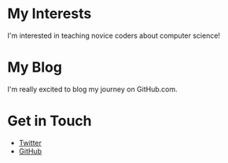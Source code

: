 # My Interests
I'm interested in teaching novice coders about computer science!

# My Blog
I'm really excited to blog my journey on GitHub.com.

# Get in Touch
<ul>
  <li><a href="https://twitter.com/{{site.twitter_username}}">Twitter</a></li>
  <li><a href="https://github.com/{{site.github_username}}">GitHub</a/</li>
</ul>
